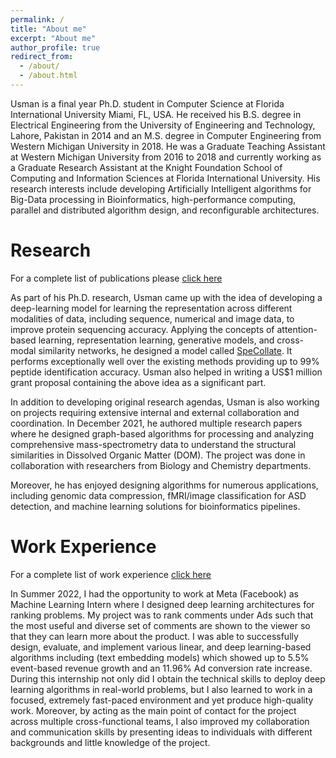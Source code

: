 ```yaml
---
permalink: /
title: "About me"
excerpt: "About me"
author_profile: true
redirect_from: 
  - /about/
  - /about.html
---
```


Usman is a final year Ph.D. student in Computer Science at Florida International University Miami, FL, USA. He received his B.S. degree in Electrical Engineering from the University of Engineering and Technology, Lahore, Pakistan in 2014 and an M.S. degree in Computer Engineering from Western Michigan University in 2018. He was a Graduate Teaching Assistant at Western Michigan University from 2016 to 2018 and currently working as a Graduate Research Assistant at the Knight Foundation School of Computing and Information Sciences at Florida International University. His research interests include developing Artificially Intelligent algorithms for Big-Data processing in Bioinformatics, high-performance computing, parallel and distributed algorithm design, and reconfigurable architectures.

Research
======

For a complete list of publications please [click here](https://usman095.github.io/publications/)

As part of his Ph.D. research, Usman came up with the idea of developing a deep-learning model for learning the representation across different modalities of data, including sequence, numerical and image data, to improve protein sequencing accuracy. Applying the concepts of attention-based learning, representation learning, generative models, and cross-modal similarity networks, he designed a model called [SpeCollate](https://journals.plos.org/plosone/article?id=10.1371/journal.pone.0259349). It performs exceptionally well over the existing methods providing up to 99% peptide identification accuracy. Usman also helped in writing a US$1 million grant proposal containing the above idea as a significant part.

In addition to developing original research agendas, Usman is also working on projects requiring extensive internal and external collaboration and coordination. In December 2021, he authored multiple research papers where he designed graph-based algorithms for processing and analyzing comprehensive mass-spectrometry data to understand the structural similarities in Dissolved Organic Matter (DOM). The project was done in collaboration with researchers from Biology and Chemistry departments. 

Moreover, he has enjoyed designing algorithms for numerous applications, including genomic data compression, fMRI/image classification for ASD detection, and machine learning solutions for bioinformatics pipelines.

Work Experience
======

For a complete list of work experience [click here](https://usman095.github.io/cv/)

In Summer 2022, I had the opportunity to work at Meta (Facebook) as Machine Learning Intern where I designed deep learning architectures for ranking problems. My project was to rank comments under Ads such that the most useful and diverse set of comments are shown to the viewer so that they can learn more about the product. I was able to successfully design, evaluate, and implement various linear, and deep learning-based algorithms including (text embedding models) which showed up to 5.5% event-based revenue growth and an 11.96% Ad conversion rate increase. During this internship not only did I obtain the technical skills to deploy deep learning algorithms in real-world problems, but I also learned to work in a focused, extremely fast-paced environment and yet produce high-quality work. Moreover, by acting as the main point of contact for the project across multiple cross-functional teams, I also improved my collaboration and communication skills by presenting ideas to individuals with different backgrounds and little knowledge of the project. 
